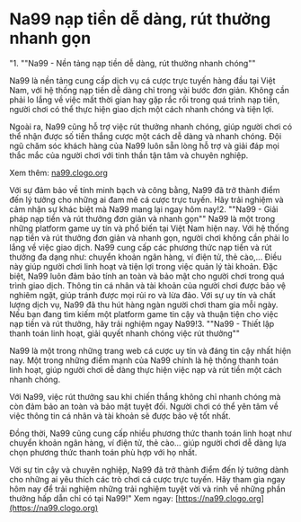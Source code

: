 # Na99 nạp tiền dễ dàng, rút thưởng nhanh gọn

"1. ""Na99 - Nền tảng nạp tiền dễ dàng, rút thưởng nhanh chóng""

Na99 là nền tảng cung cấp dịch vụ cá cược trực tuyến hàng đầu tại Việt Nam, với hệ thống nạp tiền dễ dàng chỉ trong vài bước đơn giản. Không cần phải lo lắng về việc mất thời gian hay gặp rắc rối trong quá trình nạp tiền, người chơi có thể thực hiện giao dịch một cách nhanh chóng và tiện lợi.

Ngoài ra, Na99 cũng hỗ trợ việc rút thưởng nhanh chóng, giúp người chơi có thể nhận được số tiền thắng cược một cách dễ dàng và nhanh chóng. Đội ngũ chăm sóc khách hàng của Na99 luôn sẵn lòng hỗ trợ và giải đáp mọi thắc mắc của người chơi với tinh thần tận tâm và chuyên nghiệp.

Xem thêm: [na99.clogo.org](https://na99.clogo.org)

Với sự đảm bảo về tính minh bạch và công bằng, Na99 đã trở thành điểm đến lý tưởng cho những ai đam mê cá cược trực tuyến. Hãy trải nghiệm và cảm nhận sự khác biệt mà Na99 mang lại ngay hôm nay!2. ""Na99 - Giải pháp nạp tiền và rút thưởng đơn giản và nhanh gọn""
Na99 là một trong những platform game uy tín và phổ biến tại Việt Nam hiện nay. Với hệ thống nạp tiền và rút thưởng đơn giản và nhanh gọn, người chơi không cần phải lo lắng về việc giao dịch.
Na99 cung cấp các phương thức nạp tiền và rút thưởng đa dạng như: chuyển khoản ngân hàng, ví điện tử, thẻ cào,... Điều này giúp người chơi linh hoạt và tiện lợi trong việc quản lý tài khoản.
Đặc biệt, Na99 luôn đảm bảo tính an toàn và bảo mật cho người chơi trong quá trình giao dịch. Thông tin cá nhân và tài khoản của người chơi được bảo vệ nghiêm ngặt, giúp tránh được mọi rủi ro và lừa đảo.
Với sự uy tín và chất lượng dịch vụ, Na99 đã thu hút hàng ngàn người chơi tham gia mỗi ngày. Nếu bạn đang tìm kiếm một platform game tin cậy và thuận tiện cho việc nạp tiền và rút thưởng, hãy trải nghiệm ngay Na99!3. ""Na99 - Thiết lập thanh toán linh hoạt, giải quyết nhanh chóng việc rút thưởng""

Na99 là một trong những trang web cá cược uy tín và đáng tin cậy nhất hiện nay. Một trong những điểm mạnh của Na99 chính là hệ thống thanh toán linh hoạt, giúp người chơi dễ dàng thực hiện việc nạp và rút tiền một cách nhanh chóng.

Với Na99, việc rút thưởng sau khi chiến thắng không chỉ nhanh chóng mà còn đảm bảo an toàn và bảo mật tuyệt đối. Người chơi có thể yên tâm về việc thông tin cá nhân và tài khoản sẽ được bảo vệ tốt nhất.

Đồng thời, Na99 cũng cung cấp nhiều phương thức thanh toán linh hoạt như chuyển khoản ngân hàng, ví điện tử, thẻ cào... giúp người chơi dễ dàng lựa chọn phương thức thanh toán phù hợp với họ nhất.

Với sự tin cậy và chuyên nghiệp, Na99 đã trở thành điểm đến lý tưởng dành cho những ai yêu thích các trò chơi cá cược trực tuyến. Hãy tham gia ngay hôm nay để trải nghiệm những trải nghiệm tuyệt vời và rinh về những phần thưởng hấp dẫn chỉ có tại Na99!"
Xem ngay: [https://na99.clogo.org](https://na99.clogo.org)